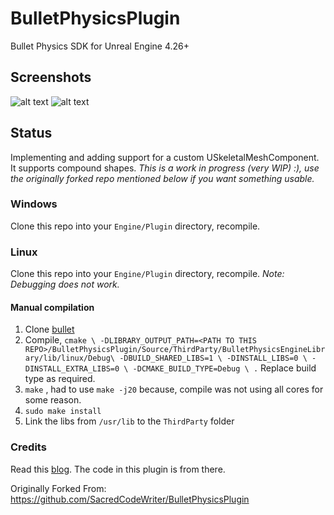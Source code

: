 # BulletPhysicsPlugin
Bullet Physics SDK for Unreal Engine 4.26+

## Screenshots
![alt text](https://github.com/Yadhu-S/BulletPhysicsPlugin/blob/dev/screenshots/UE_physics_view.png?raw=true)
![alt text](https://github.com/Yadhu-S/BulletPhysicsPlugin/blob/dev/screenshots/UE_viewport.png?raw=true)


## Status
Implementing and adding support for a custom USkeletalMeshComponent. It supports compound shapes.
*This is a work in progress (very WIP) :), use the originally forked repo mentioned below if you want something usable.*

### Windows
Clone this repo into your `Engine/Plugin` directory, recompile.

### Linux
Clone this repo into your `Engine/Plugin` directory, recompile.
*Note: Debugging does not work.*

#### Manual compilation
1. Clone [bullet](https://github.com/bulletphysics/bullet3)
2. Compile, `cmake \
    -DLIBRARY_OUTPUT_PATH=<PATH TO THIS REPO>/BulletPhysicsPlugin/Source/ThirdParty/BulletPhysicsEngineLibrary/lib/linux/Debug\
    -DBUILD_SHARED_LIBS=1 \
    -DINSTALL_LIBS=0 \
    -DINSTALL_EXTRA_LIBS=0 \
    -DCMAKE_BUILD_TYPE=Debug \
    .`
	Replace build type as required.
3. `make` , had to use `make -j20` because, compile was not using all cores for some reason.
4. `sudo make install`
5. Link the libs from `/usr/lib` to the `ThirdParty` folder


### Credits
Read this [blog](https://www.stevestreeting.com/2020/07/26/using-bullet-for-physics-in-ue4/). The code in this plugin
is from there.

Originally Forked From: https://github.com/SacredCodeWriter/BulletPhysicsPlugin

